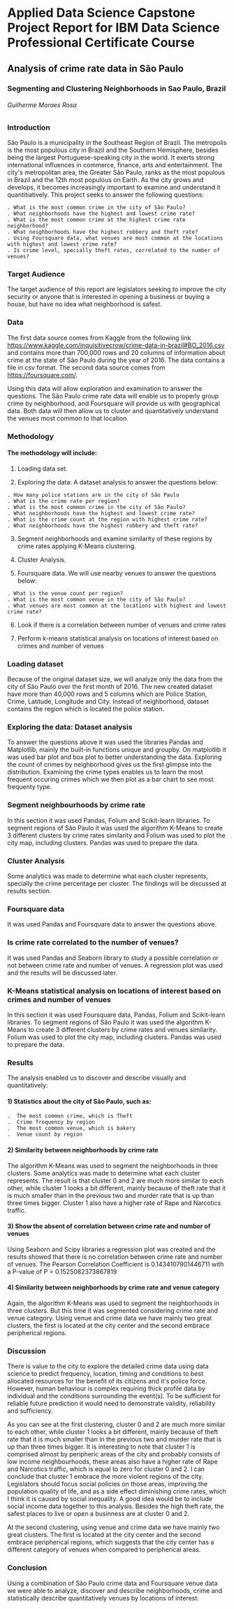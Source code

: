 # Applied Data Science Capstone Project Report for IBM Data Science Professional Certificate Course

## Analysis of crime rate data in São Paulo
### Segmenting and Clustering Neighborhoods in Sao Paulo, Brazil

###### Guilherme Moraes Rosa

### Introduction

  São Paulo is a municipality in the Southeast Region of Brazil. The metropolis is the most populous city in Brazil and the Southern Hemisphere, besides being the largest Portuguese-speaking city in the world. It exerts strong international influences in commerce, finance, arts and entertainment. The city's metropolitan area, the Greater São Paulo, ranks as the most populous in Brazil and the 12th most populous on Earth. 
  As the city grows and develops, it becomes increasingly important to examine and understand it quantitiatively. This project seeks to answer the following questions:
    
    . What is the most common crime in the city of São Paulo?
    . What neighborhoods have the highest and lowest crime rate? 
    . What is the most common crime at the highest crime rate neighborhood? 
    . What neighborhoods have the highest robbery and theft rate?
    . Using Foursquare data, what venues are most common at the locations with highest and lowest crime rate?
    . Is crime level, specially theft rates, correlated to the number of venues?

### Target Audience

  The target audience of this report are legislators seeking to improve the city security or anyone that is interested in opening a business or buying a house, but have no idea what neighborhood is safest.

### Data

  The first data source comes from Kaggle from the following link https://www.kaggle.com/inquisitivecrow/crime-data-in-brazil#BO_2016.csv and contains more than 700,000 rows and 20 columns of information about crime at the state of São Paulo during the year of 2016. The data contains a file in csv format. The second data source comes from  https://foursquare.com/.

  Using this data will allow exploration and examination to answer the questions. The São Paulo crime rate data will enable us to properly group crime by neighborhood, and Foursquare will provide us with geographical data. Both data will then allow us to cluster and quantitatively understand the venues most common to that location.

### Methodology

#### The methodology will include:

  1) Loading data set.
  
  2) Exploring the data: A dataset analysis to answer the questions below:
    
    . How many police stations are in the city of São Paulo 
    . What is the crime rate per region?
    . What is the most common crime in the city of São Paulo?
    . What neighborhoods have the highest and lowest crime rate?
    . What is the crime count at the region with highest crime rate?
    . What neighborhoods have the highest robbery and theft rate?

  3) Segment neighborhoods and examine similarity of these regions by crime rates applying K-Means clustering.

  4) Cluster Analysis.

  5) Foursquare data. We will use nearby venues to answer the questions below:
    
    . What is the venue count per region?
    . What is the most common venue in the city of São Paulo? 
    . What venues are most common at the locations with highest and lowest crime rate?

  6) Look if there is a correlation between number of venues and crime rates

  7) Perform k-means statistical analysis on locations of interest based on crimes and number of venues
  
### Loading dataset 
Because of the original dataset size, we will analyze only the data from the city of São Paulo over the first month of 2016. The new created dataset have more than 40,000 rows and 5 columns which are Police Station, Crime, Latitude, Longitude and City. Instead of neighborhood, dataset contains the region which is located the police station.

### Exploring the data: Dataset analysis

To answer the questions above it was used the libraries Pandas and Matplotlib, mainly the built-in functions unique and groupby. On matplotlib it was used bar plot and box plot to better understanding the data. Exploring the count of crimes by neighborhood gives us the first glimpse into the distribution. Examining the crime types enables us to learn the most frequent occuring crimes which we then plot as a bar chart to see most frequenty type.

### Segment neighbourhoods by crime rate

In this section it was used Pandas, Folium and Scikit-learn libraries. To segment regions of São Paulo it was used the algorithm K-Means to create 3 different clusters by crime rates similarity and Folium was used to plot the city map, including clusters. Pandas was used to prepare the data.

### Cluster Analysis

Some analytics was made to determine what each cluster represents, specially the crime percentage per cluster. The findings will be discussed at results section.

### Foursquare data

It was used Pandas and Foursquare data to answer the questions above.

### Is crime rate correlated to the number of venues?

It was used Pandas and Seaborn library to study a possible correlation or not between crime rate and number of venues. A regression plot was used and the results will be discussed later.

### K-Means statistical analysis on locations of interest based on crimes and number of venues

In this section it was used Foursquare data, Pandas, Folium and Scikit-learn libraries. To segment regions of São Paulo it was used the algorithm K-Means to create 3 different clusters by crime rates and venues similarity. Folium was used to plot the city map, including clusters. Pandas was used to prepare the data.

### Results

The analysis enabled us to discover and describe visually and quantitatively:

  #### 1) Statistics about the city of São Paulo, such as:

    .  The most common crime, which is Theft
    .  Crime frequency by region
    .  The most common venue, which is bakery
    .  Venue count by region

  #### 2) Similarity between neighborhoods by crime rate

  The algorithm K-Means was used to segment the neighborhoods in three clusters. Some analytics was made to determine what each cluster represents. The result is that cluster 0 and 2 are much more similar to each other, while cluster 1 looks a bit different, mainly because of theft rate that it is much smaller than in the previous two and murder rate that is up than three times bigger. Cluster 1 also have a higher rate of Rape and Narcotics traffic.

  #### 3) Show the absent of correlation between crime rate and number of venues

  Using Seaborn and Scipy libraries a regression plot was created and the results showed that there is no correlation between crime rate and number of venues. The Pearson Correlation Coefficient is 0.1434107901446711  with a P-value of P = 0.1525082373867819 

  #### 4) Similarity between neighborhoods by crime rate and venue category

  Again, the algorithm K-Means was used to segment the neighborhoods in three clusters. But this time it was segmented considering crime rate and venue category. Using venue and crime data we have mainly two great clusters, the first is located at the city center and the second embrace peripherical regions.


### Discussion

There is value to the city to explore the detailed crime data using data science to predict frequency, location, timing and conditions to best allocated resources for the benefit of its citizens and it's police force. However, human behaviour is complex requiring thick profile data by individual and the conditions surrounding the event(s). To be sufficient for reliable future prediction it would need to demonstrate validity, reliability and sufficiency.

As you can see at the first clustering, cluster 0 and 2 are much more similar to each other, while cluster 1 looks a bit different, mainly because of theft rate that it is much smaller than in the previous two and murder rate that is up than three times bigger. It is interesting to note that cluster 1 is comprised almost by peripheric areas of the city and probably consists of low income neighbourhoods, these areas also have a higher rate of Rape and Narcotics traffic, which is equal to zero for cluster 0 and 2. I can conclude that cluster 1 embrace the more violent regions of the city. Legislators should focus social policies on those areas, improving the population quality of life, and as a side effect diminishing crime rates, which I think it is caused by social inequality. A good idea would be to include social income data together to this analysis. Besides the high theft rate, the safest places to live or open a businness are at cluster 0 and 2.

At the second clustering, using venue and crime data we have mainly two great clusters. The first is located at the city center and the second embrace peripherical regions, which suggests that the city center has a different category of venues when compared to peripherical areas.

### Conclusion

Using a combination of São Paulo crime data and Foursquare venue data we were able to analyze, discover and describe neighborhoods, crime and statistically describe quantitatively venues by locations of interest.
